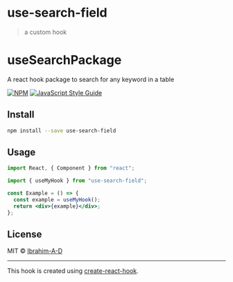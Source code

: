 # use-search-field

> a custom hook

# useSearchPackage

A react hook package to search for any keyword in a table

[![NPM](https://img.shields.io/npm/v/use-search-field.svg)](https://www.npmjs.com/package/use-search-field) [![JavaScript Style Guide](https://img.shields.io/badge/code_style-standard-brightgreen.svg)](https://standardjs.com)

## Install

```bash
npm install --save use-search-field
```

## Usage

```jsx
import React, { Component } from "react";

import { useMyHook } from "use-search-field";

const Example = () => {
  const example = useMyHook();
  return <div>{example}</div>;
};
```

## License

MIT © [Ibrahim-A-D](https://github.com/Ibrahim-A-D)

---

This hook is created using [create-react-hook](https://github.com/hermanya/create-react-hook).
